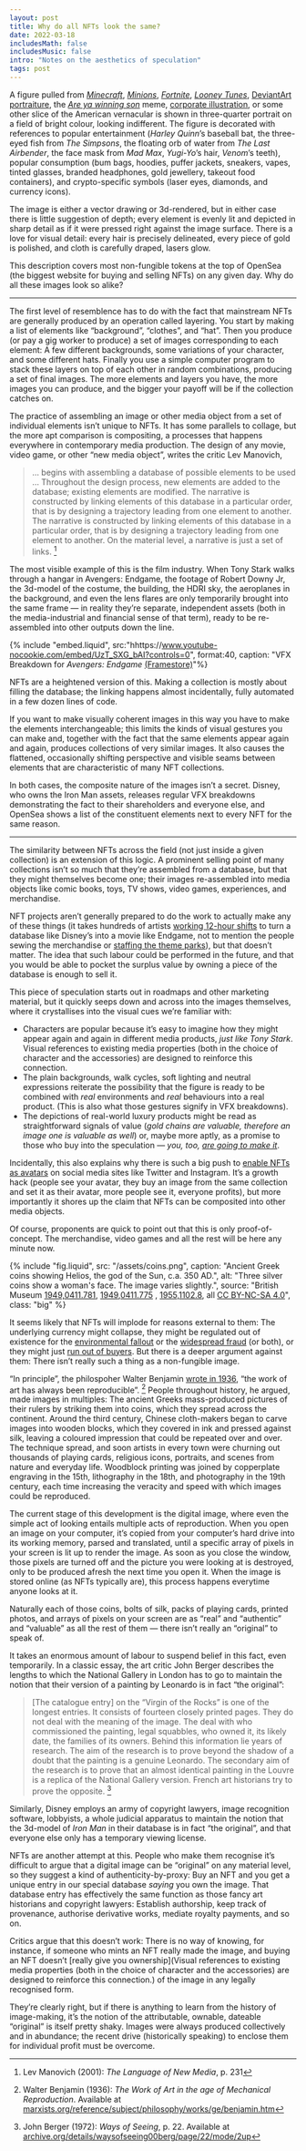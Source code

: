 ```yaml
---
layout: post
title: Why do all NFTs look the same?
date: 2022-03-18
includesMath: false
includesMusic: false
intro: "Notes on the aesthetics of speculation"
tags: post
---
```


A figure pulled from _[Minecraft](https://opensea.io/collection/meebits)_, _[Minions](https://opensea.io/collection/dourdarcels)_, _[Fortnite](https://opensea.io/collection/clonex#)_, _[Looney Tunes](https://opensea.io/collection/degentoonz-collection)_, [DeviantArt portraiture](https://opensea.io/collection/cryptocoven), the _[Are ya winning son](https://opensea.io/collection/mfers)_ meme, [corporate illustration](https://www.wired.co.uk/article/corporate-memphis-design-tech), or some other slice of the American vernacular is shown in three-quarter portrait on a field of bright colour, looking indifferent. The figure is decorated with references to popular entertainment (_Harley Quinn_’s baseball bat, the three-eyed fish from _The Simpsons_, the floating orb of water from _The Last Airbender_, the face mask from _Mad Max_, _Yugi-Yo_’s hair, _Venom_’s teeth), popular consumption (bum bags, hoodies, puffer jackets, sneakers, vapes, tinted glasses, branded headphones, gold jewellery, takeout food containers), and crypto-specific symbols (laser eyes, diamonds, and currency icons).

The image is either a vector drawing or 3d-rendered, but in either case there is little suggestion of depth; every element is evenly lit and depicted in sharp detail as if it were pressed right against the image surface. There is a love for visual detail: every hair is precisely delineated, every piece of gold is polished, and cloth is carefully draped, lasers glow.

This description covers most non-fungible tokens at the top of OpenSea (the biggest website for buying and selling NFTs) on any given day. Why do all these images look so alike?

-----

The first level of resemblence has to do with the fact that mainstream NFTs are generally produced by an operation called layering. You start by making a list of elements like “background”, “clothes”, and “hat”. Then you produce (or pay a gig worker to produce) a set of images corresponding to each element: A few different backgrounds, some variations of your character, and some different hats. Finally you use a simple computer program to stack these layers on top of each other in random combinations, producing a set of final images. The more elements and layers you have, the more images you can produce, and the bigger your payoff will be if the collection catches on.

The practice of assembling an image or other media object from a set of individual elements isn’t unique to NFTs. It has some parallels to collage, but the more apt comparison is compositing, a processes that happens everywhere in contemporary media production. The design of any movie, video game, or other “new media object”, writes the critic Lev Manovich,

> … begins with assembling a database of possible elements to be used … Throughout the design process, new elements are added to the database; existing elements are modified. The narrative is constructed by linking elements of this database in a particular order, that is by designing a trajectory leading from one element to another. The narrative is constructed by linking elements of this database in a particular order, that is by designing a trajectory leading from one element to another. On the material level, a narrative is just a set of links. [^1]

The most visible example of this is the film industry. When Tony Stark walks through a hangar in Avengers: Endgame, the footage of Robert Downy Jr, the 3d-model of the costume, the building, the HDRI sky, the aeroplanes in the background, and even the lens flares are only temporarily brought into the same frame — in reality they’re separate, independent assets (both in the media-industrial and financial sense of that term), ready to be re-assembled into other outputs down the line.

{% include "embed.liquid", src:"hhttps://www.youtube-nocookie.com/embed/UzT_SXG_bAI?controls=0", format:40, caption: "VFX Breakdown for _Avengers: Endgame_ [(Framestore)](https://www.youtube.com/watch?v=UzT_SXG_bAI)"%}

NFTs are a heightened version of this. Making a collection is mostly about filling the database; the linking happens almost incidentally, fully automated in a few dozen lines of code.

If you want to make visually coherent images in this way you have to make the elements interchangeable; this limits the kinds of visual gestures you can make and, together with the fact that the same elements appear again and again, produces collections of very similar images. It also causes the flattened, occasionally shifting perspective and visible seams between elements that are characteristic of many NFT collections.

In both cases, the composite nature of the images isn’t a secret. Disney, who owns the Iron Man assets, releases regular VFX breakdowns demonstrating the fact to their shareholders and everyone else, and OpenSea shows a list of the constituent elements next to every NFT for the same reason.

------

The similarity between NFTs across the field (not just inside a given collection) is an extension of this logic. A prominent selling point of many collections isn’t so much that they’re assembled from a database, but that they might themselves become one; their images re-assembled into media objects like comic books, toys, TV shows, video games, experiences, and merchandise.

NFT projects aren’t generally prepared to do the work to actually make any of these things (it takes hundreds of artists [working 12-hour shifts](https://www.latimes.com/style/la-xpm-2012-apr-20-la-fi-ct-visual-effects-workers-20120420-story.html) to turn a database like Disney’s into a movie like Endgame, not to mention the people sewing the merchandise or [staffing the theme parks](https://www.thenation.com/article/economy/disney-iger-labor/)), but that doesn’t matter. The idea that such labour could be performed in the future, and that you would be able to pocket the surplus value by owning a piece of the database is enough to sell it.

This piece of speculation starts out in roadmaps and other marketing material, but it quickly seeps down and across into the images themselves, where it crystallises into the visual cues we’re familiar with:

- Characters are popular because it’s easy to imagine how they might appear again and again in different media products, _just like Tony Stark_. Visual references to existing media properties (both in the choice of character and the accessories) are designed to reinforce this connection.
- The plain backgrounds, walk cycles, soft lighting and neutral expressions reiterate the possibility that the figure is ready to be combined with _real_ environments and _real_ behaviours into a real product. (This is also what those gestures signify in VFX breakdowns).
- The depictions of real-world luxury products might be read as straightforward signals of value (_gold chains are valuable, therefore an image one is valuable as well_) or, maybe more aptly, as a promise to those who buy into the speculation — _you, too, [are going to make it](https://www.urbandictionary.com/define.php?term=wagmi)_.

Incidentally, this also explains why there is such a big push to [enable NFTs as avatars](https://www.artsy.net/article/artsy-editorial-nft-profile-pics-appeal-collectors-artists-alike) on social media sites like Twitter and Instagram. It’s a growth hack (people see your avatar, they buy an image from the same collection and set it as their avatar, more people see it, everyone profits), but more importantly it shores up the claim that NFTs can be composited into other media objects.

Of course, proponents are quick to point out that this is only proof-of-concept. The merchandise, video games and all the rest will be here any minute now.

{% include "fig.liquid", src: "/assets/coins.png", caption: "Ancient Greek coins showing Helios, the god of the Sun, c.a. 350 AD.", alt: "Three silver coins show a woman's face. The image varies slightly.", source: "British Museum [1949,0411.781](https://www.britishmuseum.org/collection/object/C_1949-0411-781), [1949,0411.775](https://www.britishmuseum.org/collection/object/C_1949-0411-775) , [1955,1102.8](https://www.britishmuseum.org/collection/object/C_1955-1102-8), all [CC BY-NC-SA 4.0](https://creativecommons.org/licenses/by-nc-sa/4.0/)", class: "big" %}


It seems likely that NFTs will implode for reasons external to them: The underlying currency might collapse, they might be regulated out of existence for the [environmental fallout](https://www.theverge.com/2021/3/15/22328203/nft-cryptoart-ethereum-blockchain-climate-change) or the [widespread fraud](https://web3isgoinggreat.com/?tech=nft) (or both), or they might just [run out of buyers](https://www.ft.com/content/46349496-790a-4223-8c65-d6a0bde897bc). But there is a deeper argument against them: There isn’t really such a thing as a non-fungible image.

“In principle”, the philospoher Walter Benjamin [wrote in 1936](https://www.marxists.org/reference/subject/philosophy/works/ge/benjamin.htm), “the work of art has always been reproducible”. [^2] People throughout history, he argued, made images in multiples: The ancient Greeks mass-produced pictures of their rulers by striking them into coins, which they spread across the continent. Around the third century, Chinese cloth-makers began to carve images into wooden blocks, which they covered in ink and pressed against silk, leaving a coloured impression that could be repeated over and over. The technique spread, and soon artists in every town were churning out thousands of playing cards, religious icons, portraits, and scenes from nature and everyday life. Woodblock printing was joined by copperplate engraving in the 15th, lithography in the 18th, and photography in the 19th century, each time increasing the veracity and speed with which images could be reproduced.

The current stage of this development is the digital image, where even the simple act of looking entails multiple acts of reproduction. When you open an image on your computer, it’s copied from your computer’s hard drive into its working memory, parsed and translated, until a specific array of pixels in your screen is lit up to render the image. As soon as you close the window, those pixels are turned off and the picture you were looking at is destroyed, only to be produced afresh the next time you open it. When the image is stored online (as NFTs typically are), this process happens everytime anyone looks at it.

Naturally each of those coins, bolts of silk, packs of playing cards, printed photos, and arrays of pixels on your screen are as “real” and “authentic” and “valuable” as all the rest of them — there isn’t really an “original” to speak of.

It takes an enormous amount of labour to suspend belief in this fact, even temporarily. In a classic essay, the art critic John Berger describes the lengths to which the National Gallery in London has to go to maintain the notion that their version of a painting by Leonardo is in fact “the original”:

> [The catalogue entry] on the “Virgin of the Rocks” is one of the longest entries. It consists of fourteen closely printed pages. They do not deal with the meaning of the image. The deal with who commissioned the painting, legal squabbles, who owned it, its likely date, the families of its owners. Behind this information lie years of research. The aim of the research is to prove beyond the shadow of a doubt that the painting is a genuine Leonardo. The secondary aim of the research is to prove that an almost identical painting in the Louvre is a replica of the National Gallery version. French art historians try to prove the opposite. [^3]

Similarly, Disney employs an army of copyright lawyers, image recognition software, lobbyists, a whole judicial apparatus to maintain the notion that the 3d-model of _Iron Man_ in their database is in fact “the original”, and that everyone else only has a temporary viewing license.

NFTs are another attempt at this. People who make them recognise it’s difficult to argue that a digital image can be “original” on any material level, so they suggest a kind of authenticity-by-proxy: Buy an NFT and you get a unique entry in our special database _saying_ you own the image. That database entry has effectively the same function as those fancy art historians and copyright lawyers: Establish authorship, keep track of provenance, authorise derivative works, mediate royalty payments, and so on.

Critics argue that this doesn’t work: There is no way of knowing, for instance, if someone who mints an NFT really made the image, and buying an NFT doesn’t [really give you ownership](Visual references to existing media properties (both in the choice of character and the accessories) are designed to reinforce this connection.) of the image in any legally recognised form.

They’re clearly right, but if there is anything to learn from the history of image-making, it’s the notion of the attributable, ownable, dateable “original” is itself pretty shaky. Images were always produced collectively and in abundance; the recent drive (historically speaking) to enclose them for individual profit must be overcome.

[^1]: Lev Manovich (2001): _The Language of New Media_, p. 231
[^2]: Walter Benjamin (1936): _The Work of Art in the age of Mechanical Reproduction_. Available at [marxists.org/reference/subject/philosophy/works/ge/benjamin.htm](https://www.marxists.org/reference/subject/philosophy/works/ge/benjamin.htm)
[^3]: John Berger (1972): _Ways of Seeing_, p. 22. Available at [archive.org/details/waysofseeing00berg/page/22/mode/2up](https://archive.org/details/waysofseeing00berg/page/22/mode/2up)